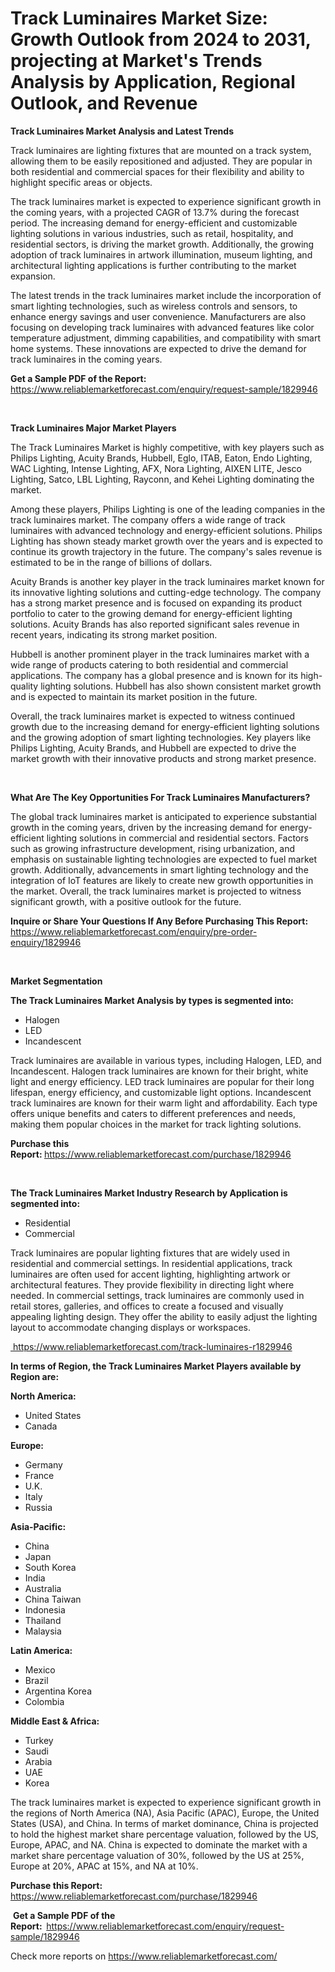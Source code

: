 <p><h1>Track Luminaires Market Size: Growth Outlook from 2024 to 2031, projecting at Market's Trends Analysis by Application, Regional Outlook, and Revenue</h1></p><p><strong>Track Luminaires Market Analysis and Latest Trends</strong></p>
<p><p>Track luminaires are lighting fixtures that are mounted on a track system, allowing them to be easily repositioned and adjusted. They are popular in both residential and commercial spaces for their flexibility and ability to highlight specific areas or objects.</p><p>The track luminaires market is expected to experience significant growth in the coming years, with a projected CAGR of 13.7% during the forecast period. The increasing demand for energy-efficient and customizable lighting solutions in various industries, such as retail, hospitality, and residential sectors, is driving the market growth. Additionally, the growing adoption of track luminaires in artwork illumination, museum lighting, and architectural lighting applications is further contributing to the market expansion.</p><p>The latest trends in the track luminaires market include the incorporation of smart lighting technologies, such as wireless controls and sensors, to enhance energy savings and user convenience. Manufacturers are also focusing on developing track luminaires with advanced features like color temperature adjustment, dimming capabilities, and compatibility with smart home systems. These innovations are expected to drive the demand for track luminaires in the coming years.</p></p>
<p><strong>Get a Sample PDF of the Report:&nbsp;</strong> <a href="https://www.reliablemarketforecast.com/enquiry/request-sample/1829946">https://www.reliablemarketforecast.com/enquiry/request-sample/1829946</a></p>
<p>&nbsp;</p>
<p><strong>Track Luminaires Major Market Players</strong></p>
<p><p>The Track Luminaires Market is highly competitive, with key players such as Philips Lighting, Acuity Brands, Hubbell, Eglo, ITAB, Eaton, Endo Lighting, WAC Lighting, Intense Lighting, AFX, Nora Lighting, AIXEN LITE, Jesco Lighting, Satco, LBL Lighting, Rayconn, and Kehei Lighting dominating the market.</p><p>Among these players, Philips Lighting is one of the leading companies in the track luminaires market. The company offers a wide range of track luminaires with advanced technology and energy-efficient solutions. Philips Lighting has shown steady market growth over the years and is expected to continue its growth trajectory in the future. The company's sales revenue is estimated to be in the range of billions of dollars.</p><p>Acuity Brands is another key player in the track luminaires market known for its innovative lighting solutions and cutting-edge technology. The company has a strong market presence and is focused on expanding its product portfolio to cater to the growing demand for energy-efficient lighting solutions. Acuity Brands has also reported significant sales revenue in recent years, indicating its strong market position.</p><p>Hubbell is another prominent player in the track luminaires market with a wide range of products catering to both residential and commercial applications. The company has a global presence and is known for its high-quality lighting solutions. Hubbell has also shown consistent market growth and is expected to maintain its market position in the future.</p><p>Overall, the track luminaires market is expected to witness continued growth due to the increasing demand for energy-efficient lighting solutions and the growing adoption of smart lighting technologies. Key players like Philips Lighting, Acuity Brands, and Hubbell are expected to drive the market growth with their innovative products and strong market presence.</p></p>
<p>&nbsp;</p>
<p><strong>What Are The Key Opportunities For Track Luminaires Manufacturers?</strong></p>
<p><p>The global track luminaires market is anticipated to experience substantial growth in the coming years, driven by the increasing demand for energy-efficient lighting solutions in commercial and residential sectors. Factors such as growing infrastructure development, rising urbanization, and emphasis on sustainable lighting technologies are expected to fuel market growth. Additionally, advancements in smart lighting technology and the integration of IoT features are likely to create new growth opportunities in the market. Overall, the track luminaires market is projected to witness significant growth, with a positive outlook for the future.</p></p>
<p><strong>Inquire or Share Your Questions If Any Before Purchasing This Report:</strong> <a href="https://www.reliablemarketforecast.com/enquiry/pre-order-enquiry/1829946">https://www.reliablemarketforecast.com/enquiry/pre-order-enquiry/1829946</a></p>
<p>&nbsp;</p>
<p><strong>Market Segmentation</strong></p>
<p><strong>The Track Luminaires Market Analysis by types is segmented into:</strong></p>
<p><ul><li>Halogen</li><li>LED</li><li>Incandescent</li></ul></p>
<p><p>Track luminaires are available in various types, including Halogen, LED, and Incandescent. Halogen track luminaires are known for their bright, white light and energy efficiency. LED track luminaires are popular for their long lifespan, energy efficiency, and customizable light options. Incandescent track luminaires are known for their warm light and affordability. Each type offers unique benefits and caters to different preferences and needs, making them popular choices in the market for track lighting solutions.</p></p>
<p><strong>Purchase this Report:&nbsp;</strong><a href="https://www.reliablemarketforecast.com/purchase/1829946">https://www.reliablemarketforecast.com/purchase/1829946</a></p>
<p>&nbsp;</p>
<p><strong>The Track Luminaires Market Industry Research by Application is segmented into:</strong></p>
<p><ul><li>Residential</li><li>Commercial</li></ul></p>
<p><p>Track luminaires are popular lighting fixtures that are widely used in residential and commercial settings. In residential applications, track luminaires are often used for accent lighting, highlighting artwork or architectural features. They provide flexibility in directing light where needed. In commercial settings, track luminaires are commonly used in retail stores, galleries, and offices to create a focused and visually appealing lighting design. They offer the ability to easily adjust the lighting layout to accommodate changing displays or workspaces.</p></p>
<p><a href="https://www.reliablemarketforecast.com/track-luminaires-r1829946">&nbsp;https://www.reliablemarketforecast.com/track-luminaires-r1829946</a></p>
<p><strong>In terms of Region, the Track Luminaires Market Players available by Region are:</strong></p>
<p>
    <p> <strong> North America: </strong>
        <ul>
            <li>United States</li>
            <li>Canada</li>
        </ul>
        </p> 
    <p> <strong> Europe: </strong>
        <ul>
            <li>Germany</li>
            <li>France</li>
            <li>U.K.</li>
            <li>Italy</li>
            <li>Russia</li>
        </ul>
        </p> 
    <p> <strong> Asia-Pacific: </strong>
        <ul>
            <li>China</li>
            <li>Japan</li>
            <li>South Korea</li>
            <li>India</li>
            <li>Australia</li>
            <li>China Taiwan</li>
            <li>Indonesia</li>
            <li>Thailand</li>
            <li>Malaysia</li>
        </ul>
        </p> 
    <p> <strong> Latin America: </strong>
        <ul>
            <li>Mexico</li>
            <li>Brazil</li>
            <li>Argentina Korea</li>
            <li>Colombia</li>
        </ul>
        </p> 
    <p> <strong> Middle East & Africa: </strong>
        <ul>
            <li>Turkey</li>
            <li>Saudi</li>
            <li>Arabia</li>
            <li>UAE</li>
            <li>Korea</li>
        </ul>
    </p>
    </p>
<p><p>The track luminaires market is expected to experience significant growth in the regions of North America (NA), Asia Pacific (APAC), Europe, the United States (USA), and China. In terms of market dominance, China is projected to hold the highest market share percentage valuation, followed by the US, Europe, APAC, and NA. China is expected to dominate the market with a market share percentage valuation of 30%, followed by the US at 25%, Europe at 20%, APAC at 15%, and NA at 10%.</p></p>
<p><strong>Purchase this Report: </strong><a href="https://www.reliablemarketforecast.com/purchase/1829946">https://www.reliablemarketforecast.com/purchase/1829946</a></p>
<p>&nbsp;<strong>Get a Sample PDF of the Report:&nbsp;&nbsp;</strong><a href="https://www.reliablemarketforecast.com/enquiry/request-sample/1829946">https://www.reliablemarketforecast.com/enquiry/request-sample/1829946</a></p>
<p><strong></strong></p>
<p>Check more reports on <a href="https://www.reliablemarketforecast.com/">https://www.reliablemarketforecast.com/</a></p>